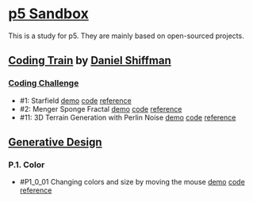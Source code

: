 # [p5 Sandbox][p5-sandbox]

This is a study for p5. They are mainly based on open-sourced projects.

## [Coding Train][coding-train] by [Daniel Shiffman][daniel-shiffman]

### [Coding Challenge][coding-challenge]

- #1: Starfield [demo][cc1-demo] [code][cc1-code] [reference][cc1-reference]
- #2: Menger Sponge Fractal [demo][cc2-demo] [code][cc2-code] [reference][cc2-reference]
- #11: 3D Terrain Generation with Perlin Noise [demo][cc11-demo] [code][cc11-code] [reference][cc11-reference]

## [Generative Design][generative-design]

### P.1. Color
- #P1\_0\_01 Changing colors and size by moving the mouse [demo][P1_0_01-demo] [code][P1_0_01-code] [reference][P1_0_01-reference]

[p5-sandbox]: https://github.com/mayognaise/p5-sandbox
[coding-train]: http://thecodingtrain.com
[daniel-shiffman]: https://shiffman.net
[coding-challenge]: http://thecodingtrain.com/CodingChallenges
[generative-design]: http://www.generative-gestaltung.de/2

[cc1-image]: https://mayognaise.github.io/p5-sandbox/assets/images/kitten.jpg
[cc1-demo]: https://mayognaise.github.io/p5-sandbox/code/coding-train/cc1-starfield
[cc1-reference]: http://thecodingtrain.com/CodingChallenges/001-starfield.html
[cc1-code]: https://github.com/mayognaise/p5-sandbox/tree/master/code/coding-train/cc1-starfield
[cc2-demo]: https://mayognaise.github.io/p5-sandbox/code/coding-train/cc2-menger-sponge-fractal
[cc2-code]: https://github.com/mayognaise/p5-sandbox/tree/master/code/coding-train/cc2-menger-sponge-fractal
[cc2-reference]: http://thecodingtrain.com/CodingChallenges/002-mengersponge.html
[cc11-demo]: https://mayognaise.github.io/p5-sandbox/code/coding-train/cc11-3d-terrain-with-perlin-noise
[cc11-code]: https://github.com/mayognaise/p5-sandbox/tree/master/code/coding-train/cc11-3d-terrain-with-perlin-noise
[cc11-reference]: http://thecodingtrain.com/CodingChallenges/011-perlinnoiseterrain.html
[P1_0_01-demo]: https://mayognaise.github.io/p5-sandbox/code/generative-design/P_1_0_01
[P1_0_01-code]: https://github.com/mayognaise/p5-sandbox/tree/master/code/generative-design/P_1_0_01
[P1_0_01-reference]: https://editor.p5js.org/generative-design/sketches/P_1_0_01

